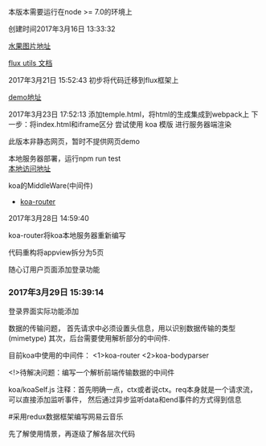 <p>本版本需要运行在node >= 7.0的环境上</p>
<p>
    创建时间2017年3月16日 13:33:32
</p>
<p>
    <a href="http://wmtp.net/173851">水果图片地址</a>
</P>
<p>
    <a href="https://facebook.github.io/flux/docs/flux-utils.html">flux utils 文档</a>
</p>
<p>
2017年3月21日 15:52:43 初步将代码迁移到flux框架上
</p>
<p><a href="https://tangerwei.github.io/weChat-demo/index.html">demo地址</a></p>

<p>
2017年3月23日 17:52:13
添加temple.html，将html的生成集成到webpack上
下一步：将index.html和iframe区分
尝试使用 koa 模版
进行服务器端渲染
</p>
<p>此版本非静态网页，暂时不提供网页demo</p>
<p>
    本地服务器部署，运行npm run test</br>
    <a href='http://localhost:8080/index.html'>本地访问地址</a>
</p>
<p>
    koa的MiddleWare(中间件)
    <ul>
        <li><a href='https://github.com/tangerwei/koa-router'>koa-router</a></li>
    </ul>
</p>
<p>2017年3月28日 14:59:40</p>
<p>
    koa-router将koa本地服务器重新编写
</p>
<p>
    代码重构将appview拆分为5页
</p>
<p>
    随心订用户页面添加登录功能
</p>
<h3>2017年3月29日 15:39:14</h3>
<p>登录界面实际功能添加</p>
<p>
    数据的传输问题，
    首先请求中必须设置头信息，用以识别数据传输的类型(mimetype)
    其次，后台需要使用解析部分的中间件.
</p>
<p>
目前koa中使用的中间件：
<1>koa-router
<2>koa-bodyparser
</p>

<!>待解决问题：编写一个解析前端传输数据的中间件
<p>
    koa/koaSelf.js
    注释：首先明确一点，ctx或者说ctx。req本身就是一个请求流，可以直接添加监听事件，
    然后通过异步监听data和end事件的方式得到信息
</p>

#采用redux数据框架编写网易云音乐

<p>
先了解使用情景，再逐级了解各层次代码
</p>